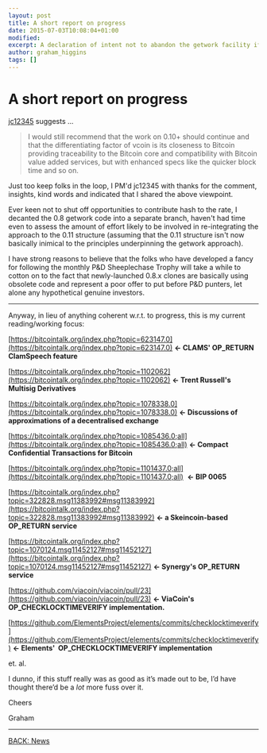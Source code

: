 ```yaml
---
layout: post
title: A short report on progress
date: 2015-07-03T10:08:04+01:00
modified:
excerpt: A declaration of intent not to abandon the getwork facility if feasible and a current reading list of OP_* shenanigans.
author: graham_higgins
tags: []
---
```


# A short report on progress

[jc12345](https://bitcointalk.org/index.php?action=profile;u=258091) suggests ...

> I would still recommend that the work on 0.10+ should continue and that the differentiating factor of vcoin is its closeness to Bitcoin providing traceability to the Bitcoin core and compatibility with Bitcoin value added services, but with enhanced specs like the quicker block time and so on.

Just too keep folks in the loop, I PM'd jc12345 with thanks for the comment, insights, kind words and indicated that I shared the above viewpoint.

Ever keen not to shut off opportunities to contribute hash to the rate, I decanted the 0.8 getwork code into a separate branch, haven't had time even to assess the amount of effort likely to be involved in re-integrating the approach to the 0.11 structure (assuming that the 0.11 structure isn't now basically inimical to the principles underpinning the getwork approach).

I have strong reasons to believe that the folks who have developed a fancy for following the monthly P&D Sheeplechase Trophy will take a while to cotton on to the fact that newly-launched 0.8.x clones are basically using obsolete code and represent a poor offer to put before P&D punters, let alone any hypothetical genuine investors.

---
Anyway, in lieu of anything coherent w.r.t. to progress, this is my current reading/working focus:

[https://bitcointalk.org/index.php?topic=623147.0](https://bitcointalk.org/index.php?topic=623147.0) **<- CLAMS' OP_RETURN ClamSpeech feature**

[https://bitcointalk.org/index.php?topic=1102062](https://bitcointalk.org/index.php?topic=1102062) **<- Trent Russell's Multisig Derivatives**

[https://bitcointalk.org/index.php?topic=1078338.0](https://bitcointalk.org/index.php?topic=1078338.0) **<- Discussions of approximations of a decentralised exchange**

[https://bitcointalk.org/index.php?topic=1085436.0;all](https://bitcointalk.org/index.php?topic=1085436.0;all) **<- Compact Confidential Transactions for Bitcoin**

[https://bitcointalk.org/index.php?topic=1101437.0;all](https://bitcointalk.org/index.php?topic=1101437.0;all)  **<- BIP 0065**

[https://bitcointalk.org/index.php?topic=322828.msg11383992#msg11383992](https://bitcointalk.org/index.php?topic=322828.msg11383992#msg11383992) **<- a Skeincoin-based OP_RETURN service**

[https://bitcointalk.org/index.php?topic=1070124.msg11452127#msg11452127](https://bitcointalk.org/index.php?topic=1070124.msg11452127#msg11452127) **<- Synergy's OP_RETURN service**

[https://github.com/viacoin/viacoin/pull/23](https://github.com/viacoin/viacoin/pull/23) **<- ViaCoin's OP_CHECKLOCKTIMEVERIFY implementation.**

[https://github.com/ElementsProject/elements/commits/checklocktimeverify](https://github.com/ElementsProject/elements/commits/checklocktimeverify) **<- Elements'  OP_CHECKLOCKTIMEVERIFY implementation**

et. al.

I dunno, if this stuff really was as good as it’s made out to be, I’d have thought there’d be a *lot* more fuss over it.

Cheers

Graham

---

<div><a markdown="0" href="{{ site.url }}/news" class="btn">BACK: News</a></div>